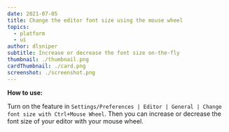 ```yaml
---
date: 2021-07-05
title: Change the editor font size using the mouse wheel
topics:
  - platform
  - ui
author: dlsniper
subtitle: Increase or decrease the font size on-the-fly
thumbnail: ./thumbnail.png
cardThumbnail: ./card.png
screenshot: ./screenshot.png
---
```


**How to use:**

Turn on the feature in `Settings/Preferences | Editor | General | Change font size with Ctrl+Mouse Wheel`. Then you can increase or decrease the font size of your editor with your mouse wheel.
